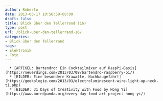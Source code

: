 ```yaml
---
author: Roberto
date: 2013-03-17 10:56:50+00:00
draft: false
title: Blick über den Tellerrand (16)
type: post
url: /blick-uber-den-tellerrand-16/
categories:
- Blick über den Tellerrand
tags:
- Elektronik
- Foto
---
```



	  * [ARTIKEL: Bartendro: Ein Cocktailmixer auf RaspPi-Basis](https://neuerdings.com/2013/03/08/bartendro-raspberry-pi/)
	  * [BILDER: Eine besondere Krawatte, Nachbaugefahr!](https://geekologie.com/2013/03/electroluminescent-wire-light-up-neck-ti.php)
	  * [BILDER: 31 Days of Creativity with Food by Hong Yi](https://www.boredpanda.org/every-day-food-art-project-hong-yi/)

